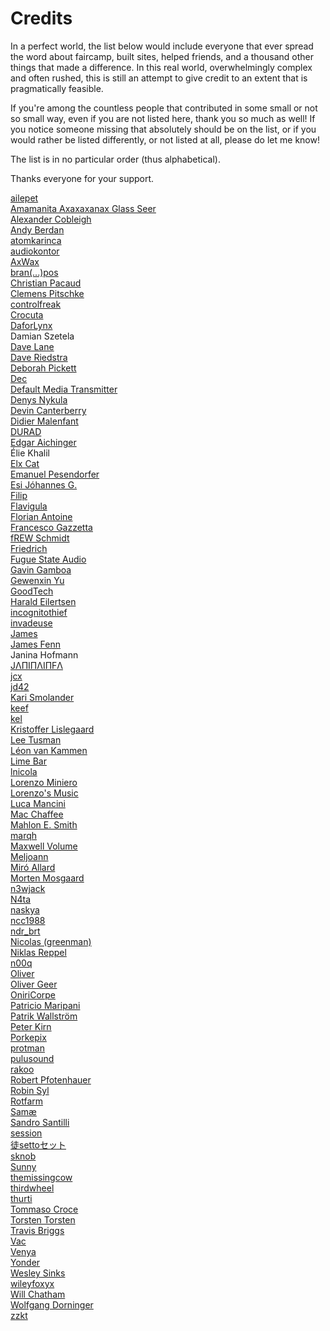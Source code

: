<!--
    SPDX-FileCopyrightText: 2023-2025 Simon Repp
    SPDX-License-Identifier: CC0-1.0
-->

# Credits

In a perfect world, the list below would include everyone that ever spread the
word about faircamp, built sites, helped friends, and a thousand other things
that made a difference. In this real world, overwhelmingly complex and often
rushed, this is still an attempt to give credit to an extent that is
pragmatically feasible.

If you're among the countless people that contributed in some small or not so
small way, even if you are not listed here, thank you so much as well! If you
notice someone missing that absolutely should be on the list, or if you would
rather be listed differently, or not listed at all, please do let me know!

The list is in no particular order (thus alphabetical).

Thanks everyone for your support.

[ailepet](https://codeberg.org/ailepet)<br>
[Amamanita Axaxaxanax Glass Seer](https://aags.screaming.beauty)<br>
[Alexander Cobleigh](https://cblgh.org)<br>
[Andy Berdan](https://codeberg.org/berdandy)<br>
[atomkarinca](https://fe.disroot.org/users/atomkarinca)<br>
[audiokontor](https://audiokontor.net/)<br>
[AxWax](https://axwax.eu/)<br>
[bran(...)pos](https://www.soundcrack.net/)<br>
[Christian Pacaud](https://www.christianpacaud.com/)<br>
[Clemens Pitschke](https://clemenspitschke.de/)<br>
[controlfreak](https://control.org/)<br>
[Crocuta](https://crocutaband.org/)<br>
[DaforLynx](https://dafor.link/)<br>
Damian Szetela<br>
[Dave Lane](https://davelane.nz)<br>
[Dave Riedstra](https://daveriedstra.com/)<br>
[Deborah Pickett](https://icemoonprison.com)<br>
[Dec](https://spacehey.com/dec23k/)<br>
[Default Media Transmitter](https://defaultmediatransmitter.com/)<br>
[Denys Nykula](https://libre.net.ua/)<br>
[Devin Canterberry](https://canterberry.cc/)<br>
[Didier Malenfant](https://didier.malenfant.net/)<br>
[DURAD](https://durad.xyz)<br>
[Edgar Aichinger](https://build.opensuse.org/users/edogawa)<br>
Élie Khalil<br>
[Elx Cat](https://mastodont.cat/@elx)<br>
[Emanuel Pesendorfer](https://emanuel-pesendorfer.at/)<br>
[Esi Jóhannes G.](https://esi.is/)<br>
[Filip](https://autom.zone/)<br>
[Flavigula](https://flavigula.net/)<br>
[Florian Antoine](http://oooooooooo.net/)<br>
[Francesco Gazzetta](https://codeberg.org/fgaz)<br>
[fREW Schmidt](https://blog.afoolishmanifesto.com/)<br>
[Friedrich](https://codeberg.org/Friedrich)<br>
[Fugue State Audio](https://www.fstateaudio.com/)<br>
[Gavin Gamboa](https://gavart.ist/)<br>
[Gewenxin Yu](https://transcendental-electroacoustic.xyz/)<br>
[GoodTech](https://codeberg.org/GoodTech)<br>
[Harald Eilertsen](https://volse.net/)<br>
[incognitothief](https://codeberg.org/incognitothief)<br>
[invadeuse](https://codeberg.org/invadeuse)<br>
[James](https://strangetextures.com)<br>
[James Fenn](https://jfenn.me/)<br>
Janina Hofmann<br>
[JΛПIПΛIПFΛ](https://janinainfa.surge.sh/)<br>
[jcx](https://codeberg.org/jcx)<br>
[jd42](https://codeberg.org/jd42)<br>
[Kari Smolander](https://karismolander.net/)<br>
[keef](https://key13.uk)<br>
[kel](https://mastodon.online/@kel)<br>
[Kristoffer Lislegaard](https://lisleg.com/)<br>
[Lee Tusman](https://leetusman.com/)<br>
[Léon van Kammen](https://2wa.isvery.ninja)<br>
[Lime Bar](https://mastodon.social/@limebar)<br>
[lnicola](https://dend.ro/)<br>
[Lorenzo Miniero](https://fosstodon.org/@lminiero)<br>
[Lorenzo's Music](https://www.lorenzosmusic.com)<br>
[Luca Mancini](https://www.lucamancini.com/)<br>
[Mac Chaffee](https://www.macchaffee.com)<br>
[Mahlon E. Smith](https://martini.nu/)<br>
[marqh](https://codeberg.org/marqh)<br>
[Maxwell Volume](https://maxvolu.me/)<br>
[Meljoann](https://www.meljoann.com/)<br>
[Miró Allard](https://www.miroallard.com/)<br>
[Morten Mosgaard](https://mortenmosgaard.dk/)<br>
[n3wjack](https://n3wjack.net/)<br>
[N4ta](https://codeberg.org/N4ta)<br>
[naskya](https://naskya.net/)<br>
[ncc1988](https://codeberg.org/ncc1988)<br>
[ndr_brt](https://codeberg.org/ndr_brt)<br>
[Nicolas (greenman)](https://fosstodon.org/@greenman)<br>
[Niklas Reppel](https://parkellipsen.de)<br>
[n00q](https://n00q.net/)<br>
[Oliver](https://microhive.social/oliver)<br>
[Oliver Geer](https://oliver.geer.im)<br>
[OniriCorpe](https://oniricorpe.eu)<br>
[Patricio Maripani](https://enemigo.cl/)<br>
[Patrik Wallström](https://mastodon.social/@pawal)<br>
[Peter Kirn](https://mastodon.social/@pkirn)<br>
[Porkepix](https://github.com/Porkepix)<br>
[protman](https://protman.com/)<br>
[pulusound](https://pulusound.fi/)<br>
[rakoo](https://codeberg.org/rakoo)<br>
[Robert Pfotenhauer](https://pftnhr.xyz)<br>
[Robin Syl](https://robinsyl.dev/)<br>
[Rotfarm](https://eldritch.cafe/@rotfarm)<br>
[Samæ](https://samae.demer.se/)<br>
[Sandro Santilli](https://strk.kbt.io/)<br>
[session](https://codeberg.org/session)<br>
[徒settoセット](https://setto.basspistol.com/)<br>
[sknob](https://sknob.fr/)<br>
[Sunny](https://sny.sh)<br>
[themissingcow](https://codeberg.org/themissingcow)<br>
[thirdwheel](https://codeberg.org/thirdwheel)<br>
[thurti](https://t3000.uber.space)<br>
[Tommaso Croce](https://mastodon.uno/@toctoc)<br>
[Torsten Torsten](https://torstentorsten.de)<br>
[Travis Briggs](https://travisbriggs.com/)<br>
[Vac](https://river.group.lt/@vac)<br>
[Venya](https://venya.soundslike.pro/)<br>
[Yonder](https://spacey.space/@yonder)<br>
[Wesley Sinks](https://linuxcreative.com)<br>
[wileyfoxyx](https://codeberg.org/wileyfoxyx)<br>
[Will Chatham](https://www.willchatham.com/)<br>
[Wolfgang Dorninger](https://dorninger.servus.at)<br>
[zzkt](https://fo.am/people/nik)
